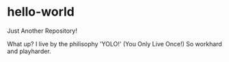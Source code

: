 # hello-world
Just Another Repository!

What up? I live by the philisophy 'YOLO!' (You Only Live Once!) 
So workhard and playharder.
